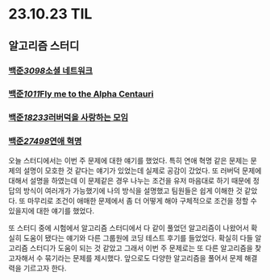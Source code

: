 # 23.10.23 TIL

## 알고리즘 스터디

### [백준*3098*소셜 네트워크 ](https://www.acmicpc.net/problem/3098)

### [백준*1011*Fly me to the Alpha Centauri](https://www.acmicpc.net/problem/1011)

### [백준*18233*러버덕을 사랑하는 모임](https://www.acmicpc.net/problem/18233)

### [백준*27498*연애 혁명](https://www.acmicpc.net/problem/27498)

오늘 스터디에서는 이번 주 문제에 대한 얘기를 했었다. 특히 연애 혁명 같은 문제는 문제의 설명이 모호한 것 같다는 얘기가 있었는데 실제로 공감이 갔었다. 또 러버덕 문제에 대해서 설명을 하였는데 이 문제같은 경우 나누는 조건을 유저 마음대로 하기 때문에 정답의 방식이 여러개가 가능했기에 나의 방식을 설명했고 팀원들은 쉽게 이해한 것 같았다. 또 마무리로 조건이 애매한 문제에서 좀 더 어떻게 해야 구체적으로 조건을 정할 수 있을지에 대한 얘기를 했었다.

또 스터디 중에 시험에서 알고리즘 스터디에서 다 같이 풀었던 알고리즘이 나왔어서 확실히 도움이 됐다는 얘기와 다른 그룹원에 코딩 테스트 후기를 들었었다. 확실히 다들 알고리즘 스터디가 도움이 되는 것 같았고 그래서 이번 주 문제로는 또 다른 알고리즘을 찾고자해서 수 묶기라는 문제를 제시했다. 앞으로도 다양한 알고리즘을 풀어서 문제 해결력을 기르고자 한다.
